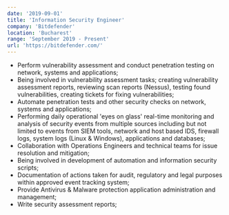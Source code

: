 ```yaml
---
date: '2019-09-01'
title: 'Information Security Engineer'
company: 'Bitdefender'
location: 'Bucharest'
range: 'September 2019 - Present'
url: 'https://bitdefender.com/'
---
```


- Perform vulnerability assessment and conduct penetration testing on network, systems and applications;
- Being involved in vulnerability assessment tasks; creating vulnerability assessment reports, reviewing scan reports (Nessus), testing found vulnerabilities, creating tickets for fixing vulnerabilities;
- Automate penetration tests and other security checks on network, systems and applications;
- Performing daily operational 'eyes on glass' real-time monitoring and analysis of security events from multiple sources including but not limited to events from SIEM tools, network and host based IDS, firewall logs, system logs (Linux & Windows), applications and databases;
- Collaboration with Operations Engineers and technical teams for issue resolution and mitigation;
- Being involved in development of automation and information security scripts;
- Documentation of actions taken for audit, regulatory and legal purposes within approved event tracking system;
- Provide Antivirus & Malware protection application administration and management;
- Write security assessment reports;

